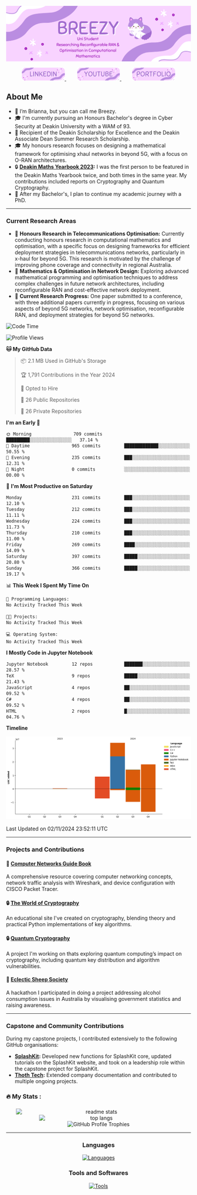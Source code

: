 ![Introduction Image](Figures/intro.png)

<div align="center">
  <a href="https://www.linkedin.com/in/brianna-laird/" target="_blank">
    <span style="margin: 0 15px;">
      <img src="Figures/linkedin.png" style="height: 35px;" alt="linkedin logo" />
    </span>
  </a>
  <a href="https://www.youtube.com/@Breezy-Codes/" target="_blank">
    <span style="margin: 0 15px;">
      <img src="Figures/youtube.png" style="height: 35px;" alt="youtube logo" />
    </span>
  </a>
  <a href="https://briannalaird.com/" target="_blank">
    <span style="margin: 0 15px;">
      <img src="Figures/portfolio.png" style="height: 35px;" alt="portfolio logo" />
    </span>
  </a>
  <!--
  <a href="https://example.com/" target="_blank">
    <span style="margin: 0 15px;">
      <img src="Figures/scholar.png" style="height: 35px;" alt="other logo" />
    </span>
  </a>
  -->
</div>

## About Me

- 👋 I’m Brianna, but you can call me Breezy.
- 🎓 I'm currently pursuing an Honours Bachelor's degree in Cyber Security at Deakin University with a WAM of 93.
- 📝 Recipient of the Deakin Scholarship for Excellence and the Deakin Associate Dean Summer Research Scholarship.
- 🎓 My honours research focuses on designing a mathematical framework for optimising xhaul networks in beyond 5G, with a focus on O-RAN architectures.
- 🔒 **[Deakin Maths Yearbook 2023](https://nla.gov.au/nla.obj-3336557334/view):** I was the first person to be featured in the Deakin Maths Yearbook twice, and both times in the same year. My contributions included reports on Cryptography and Quantum Cryptography.
- 🚀 After my Bachelor's, I plan to continue my academic journey with a PhD.

---

### Current Research Areas

- 📝 **Honours Research in Telecommunications Optimisation:** Currently conducting honours research in computational mathematics and optimisation, with a specific focus on designing frameworks for efficient deployment strategies in telecommunications networks, particularly in x-haul for beyond 5G. This research is motivated by the challenge of improving phone coverage and connectivity in regional Australia.
- 📝 **Mathematics & Optimisation in Network Design:** Exploring advanced mathematical programming and optimisation techniques to address complex challenges in future network architectures, including reconfigurable RAN and cost-effective network deployment.
- 📝 **Current Research Progress:** One paper submitted to a conference, with three additional papers currently in progress, focusing on various aspects of beyond 5G networks, network optimisation, reconfigurable RAN, and deployment strategies for beyond 5G networks.

<!--START_SECTION:waka-->
![Code Time](http://img.shields.io/badge/Code%20Time-0%20secs-blue)

![Profile Views](http://img.shields.io/badge/Profile%20Views-0-blue)

**🐱 My GitHub Data** 

> 📦 2.1 MB Used in GitHub's Storage 
 > 
> 🏆 1,791 Contributions in the Year 2024
 > 
> 💼 Opted to Hire
 > 
> 📜 26 Public Repositories 
 > 
> 🔑 26 Private Repositories 
 > 
**I'm an Early 🐤** 

```text
🌞 Morning                709 commits         █████████░░░░░░░░░░░░░░░░   37.14 % 
🌆 Daytime                965 commits         █████████████░░░░░░░░░░░░   50.55 % 
🌃 Evening                235 commits         ███░░░░░░░░░░░░░░░░░░░░░░   12.31 % 
🌙 Night                  0 commits           ░░░░░░░░░░░░░░░░░░░░░░░░░   00.00 % 
```
📅 **I'm Most Productive on Saturday** 

```text
Monday                   231 commits         ███░░░░░░░░░░░░░░░░░░░░░░   12.10 % 
Tuesday                  212 commits         ███░░░░░░░░░░░░░░░░░░░░░░   11.11 % 
Wednesday                224 commits         ███░░░░░░░░░░░░░░░░░░░░░░   11.73 % 
Thursday                 210 commits         ███░░░░░░░░░░░░░░░░░░░░░░   11.00 % 
Friday                   269 commits         ████░░░░░░░░░░░░░░░░░░░░░   14.09 % 
Saturday                 397 commits         █████░░░░░░░░░░░░░░░░░░░░   20.80 % 
Sunday                   366 commits         █████░░░░░░░░░░░░░░░░░░░░   19.17 % 
```


📊 **This Week I Spent My Time On** 

```text
💬 Programming Languages: 
No Activity Tracked This Week

🐱‍💻 Projects: 
No Activity Tracked This Week

💻 Operating System: 
No Activity Tracked This Week
```

**I Mostly Code in Jupyter Notebook** 

```text
Jupyter Notebook         12 repos            ███████░░░░░░░░░░░░░░░░░░   28.57 % 
TeX                      9 repos             █████░░░░░░░░░░░░░░░░░░░░   21.43 % 
JavaScript               4 repos             ██░░░░░░░░░░░░░░░░░░░░░░░   09.52 % 
C#                       4 repos             ██░░░░░░░░░░░░░░░░░░░░░░░   09.52 % 
HTML                     2 repos             █░░░░░░░░░░░░░░░░░░░░░░░░   04.76 % 
```



**Timeline**

![Lines of Code chart](https://raw.githubusercontent.com/breezy-codes/breezy-codes/main/assets/bar_graph.png)


 Last Updated on 02/11/2024 23:52:11 UTC
<!--END_SECTION:waka-->

---

### Projects and Contributions

#### 📝 **[Computer Networks Guide Book](https://breezy-codes.github.io/computer-networks-guide)**  
A comprehensive resource covering computer networking concepts, network traffic analysis with Wireshark, and device configuration with CISCO Packet Tracer.

#### 🔒 **[The World of Cryptography](https://breezy-codes.github.io/cryptography-guide)**  
An educational site I've created on cryptography, blending theory and practical Python implementations of key algorithms.

#### 🔒 **[Quantum Cryptography](https://breezy-codes.github.io/quantum-cryptography-guide)**  
A project I'm working on thats exploring quantum computing’s impact on cryptography, including quantum key distribution and algorithm vulnerabilities.

#### 🚀 **[Eclectic Sheep Society](https://github.com/breezy-codes/Eclectic-Sheep-Society)**  
A hackathon I participated in doing a project addressing alcohol consumption issues in Australia by visualising government statistics and raising awareness.

--- 

### Capstone and Community Contributions

During my capstone projects, I contributed extensively to the following GitHub organisations:

- **[SplashKit](https://github.com/splashkit):** Developed new functions for SplashKit core, updated tutorials on the SplashKit website, and took on a leadership role within the capstone project for SplashKit.
- **[Thoth Tech](https://github.com/thoth-tech):** Extended company documentation and contributed to multiple ongoing projects.

<h3 align="left">🔥   My Stats :</h3>

###

<div align="center">
    <img width="450" align="center" style="display: inline-block; vertical-align: top;" src="https://github-readme-stats-hvpm.vercel.app/api?username=breezy-codes&count_private=true&show_icons=true&theme=material-palenight&rank_icon=github&border_radius=10" alt="readme stats" />
    <img width="325" align="center" style="display: inline-block; vertical-align: top;" src="https://github-readme-stats-hvpm.vercel.app/api/top-langs/?username=breezy-codes&&langs_count=10&layout=compact&theme=material-palenight&border_radius=10&size_weight=0.5&count_weight=0.5&hide=html" alt="top langs" />
</div>

<div align="center">
    <img src="https://github-profile-trophy.vercel.app/?username=breezy-codes&theme=onedark&row=1" alt="GitHub Profile Trophies" style="max-width: 100%;" />
</div>

---

<div align="center">
  <h3>Languages</h3>
  <a href="https://skillicons.dev">
    <img src="https://skillicons.dev/icons?i=md,py,cpp,cs,dotnet,latex,anaconda,js,java" alt="Languages"/>
  </a>
</div>


<div align="center">
    <h3>Tools and Softwares</h3>
    <a href="https://skillicons.dev">
      <img src="https://skillicons.dev/icons?i=git,eclipse,vscode,visualstudio,ai,raspberrypi,linux,ubuntu,arch" alt="Tools"/>
    </a>
</div>

